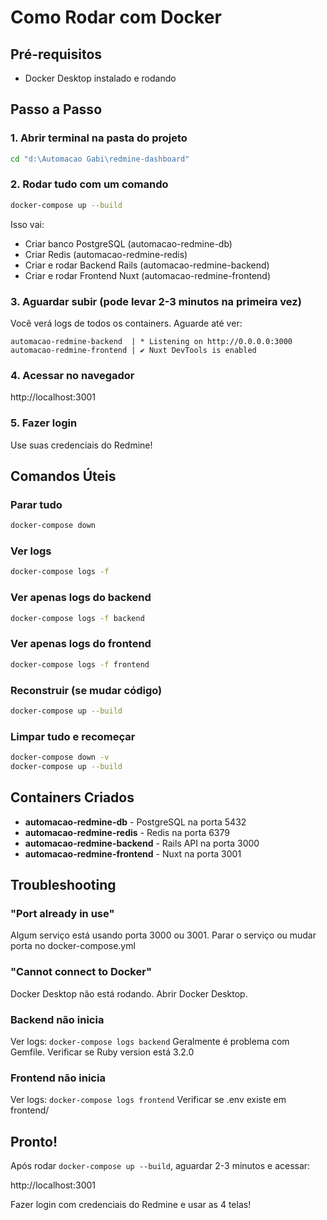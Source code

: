 # Como Rodar com Docker

## Pré-requisitos

- Docker Desktop instalado e rodando

## Passo a Passo

### 1. Abrir terminal na pasta do projeto

```bash
cd "d:\Automacao Gabi\redmine-dashboard"
```

### 2. Rodar tudo com um comando

```bash
docker-compose up --build
```

Isso vai:
- Criar banco PostgreSQL (automacao-redmine-db)
- Criar Redis (automacao-redmine-redis)
- Criar e rodar Backend Rails (automacao-redmine-backend)
- Criar e rodar Frontend Nuxt (automacao-redmine-frontend)

### 3. Aguardar subir (pode levar 2-3 minutos na primeira vez)

Você verá logs de todos os containers. Aguarde até ver:

```
automacao-redmine-backend  | * Listening on http://0.0.0.0:3000
automacao-redmine-frontend | ✔ Nuxt DevTools is enabled
```

### 4. Acessar no navegador

http://localhost:3001

### 5. Fazer login

Use suas credenciais do Redmine!

## Comandos Úteis

### Parar tudo
```bash
docker-compose down
```

### Ver logs
```bash
docker-compose logs -f
```

### Ver apenas logs do backend
```bash
docker-compose logs -f backend
```

### Ver apenas logs do frontend
```bash
docker-compose logs -f frontend
```

### Reconstruir (se mudar código)
```bash
docker-compose up --build
```

### Limpar tudo e recomeçar
```bash
docker-compose down -v
docker-compose up --build
```

## Containers Criados

- **automacao-redmine-db** - PostgreSQL na porta 5432
- **automacao-redmine-redis** - Redis na porta 6379
- **automacao-redmine-backend** - Rails API na porta 3000
- **automacao-redmine-frontend** - Nuxt na porta 3001

## Troubleshooting

### "Port already in use"
Algum serviço está usando porta 3000 ou 3001. Parar o serviço ou mudar porta no docker-compose.yml

### "Cannot connect to Docker"
Docker Desktop não está rodando. Abrir Docker Desktop.

### Backend não inicia
Ver logs: `docker-compose logs backend`
Geralmente é problema com Gemfile. Verificar se Ruby version está 3.2.0

### Frontend não inicia
Ver logs: `docker-compose logs frontend`
Verificar se .env existe em frontend/

## Pronto!

Após rodar `docker-compose up --build`, aguardar 2-3 minutos e acessar:

http://localhost:3001

Fazer login com credenciais do Redmine e usar as 4 telas!
